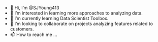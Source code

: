 - 👋 Hi, I’m @SJYoung413
- 👀 I’m interested in learning more approaches to analyzing data.
- 🌱 I’m currently learning Data Scientist Toolbox.
- 💞️ I’m looking to collaborate on projects analyzing features related to customers.
- 📫 How to reach me ...

<!---
SJYoung413/SJYoung413 is a ✨ special ✨ repository because its `README.md` (this file) appears on your GitHub profile.
You can click the Preview link to take a look at your changes.
--->
